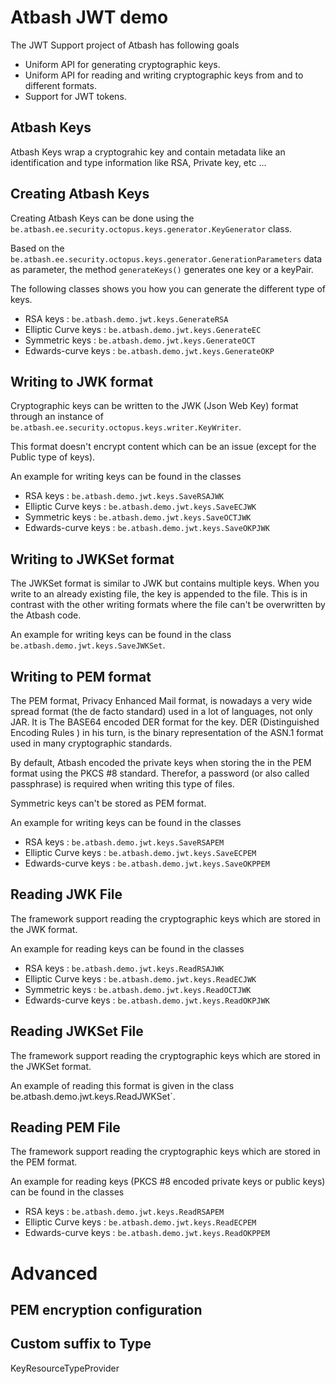 # Atbash JWT demo

The JWT Support project of Atbash has following goals

- Uniform API for generating cryptographic keys.
- Uniform API for reading and writing cryptographic keys from and to different formats.
- Support for JWT tokens.

## Atbash Keys

Atbash Keys wrap a cryptograhic key and contain metadata like an identification and type information like RSA, Private key, etc ...

## Creating Atbash Keys

Creating Atbash Keys can be done using the `be.atbash.ee.security.octopus.keys.generator.KeyGenerator` class.

Based on the `be.atbash.ee.security.octopus.keys.generator.GenerationParameters` data as parameter, the method `generateKeys()` generates one key or a keyPair.

The following classes shows you how you can generate the different type of keys.

- RSA keys : `be.atbash.demo.jwt.keys.GenerateRSA`
- Elliptic Curve keys : `be.atbash.demo.jwt.keys.GenerateEC`
- Symmetric keys : `be.atbash.demo.jwt.keys.GenerateOCT`
- Edwards-curve keys : `be.atbash.demo.jwt.keys.GenerateOKP`

## Writing to JWK format

Cryptographic keys can be written to the JWK (Json Web Key) format through an instance of `be.atbash.ee.security.octopus.keys.writer.KeyWriter`.

This format doesn't encrypt content which can be an issue (except for the Public type of keys).

An example for writing keys can be found in the classes

- RSA keys : `be.atbash.demo.jwt.keys.SaveRSAJWK`
- Elliptic Curve keys : `be.atbash.demo.jwt.keys.SaveECJWK`
- Symmetric keys : `be.atbash.demo.jwt.keys.SaveOCTJWK`
- Edwards-curve keys : `be.atbash.demo.jwt.keys.SaveOKPJWK`

## Writing to JWKSet format

The JWKSet format is similar to JWK but contains multiple keys. When you write to an already existing file, the key is appended to the file. This is in contrast with the other writing formats where the file can't be overwritten by the Atbash code.

An example for writing keys can be found in the class `be.atbash.demo.jwt.keys.SaveJWKSet`.
 
## Writing to PEM format

The PEM format, Privacy Enhanced Mail format, is nowadays a very wide spread format (the de facto standard) used in a lot of languages, not only JAR. It is The BASE64 encoded DER format for the key.
DER (Distinguished Encoding Rules ) in his turn, is the binary representation of the ASN.1 format used in many cryptographic standards.

By default, Atbash encoded the private keys when storing the in the PEM format using the PKCS #8 standard. Therefor, a password (or also called passphrase) is required when writing this type of files.

Symmetric keys can't be stored as PEM format.

An example for writing keys can be found in the classes

- RSA keys : `be.atbash.demo.jwt.keys.SaveRSAPEM`
- Elliptic Curve keys : `be.atbash.demo.jwt.keys.SaveECPEM`
- Edwards-curve keys : `be.atbash.demo.jwt.keys.SaveOKPPEM`

## Reading JWK File

The framework support reading the cryptographic keys which are stored in the JWK format.

An example for reading keys can be found in the classes

- RSA keys : `be.atbash.demo.jwt.keys.ReadRSAJWK`
- Elliptic Curve keys : `be.atbash.demo.jwt.keys.ReadECJWK`
- Symmetric keys : `be.atbash.demo.jwt.keys.ReadOCTJWK`
- Edwards-curve keys : `be.atbash.demo.jwt.keys.ReadOKPJWK`

## Reading JWKSet File

The framework support reading the cryptographic keys which are stored in the JWKSet format.

An example of reading this format is given in the class be.atbash.demo.jwt.keys.ReadJWKSet`.

## Reading PEM File

The framework support reading the cryptographic keys which are stored in the PEM format.

An example for reading keys (PKCS #8 encoded private keys or public keys) can be found in the classes

- RSA keys : `be.atbash.demo.jwt.keys.ReadRSAPEM`
- Elliptic Curve keys : `be.atbash.demo.jwt.keys.ReadECPEM`
- Edwards-curve keys : `be.atbash.demo.jwt.keys.ReadOKPPEM`

# Advanced

## PEM encryption configuration

## Custom suffix to Type

KeyResourceTypeProvider